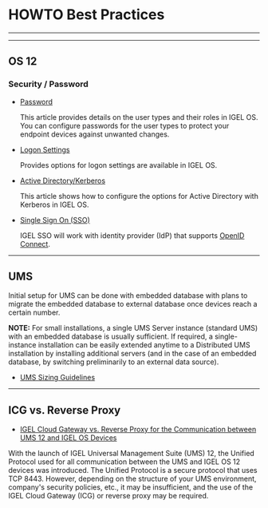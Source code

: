 # HOWTO Best Practices

<!---
This is a comment section
-->

----------

----------

## OS 12

### Security / Password


- [Password](https://kb.igel.com/base_system/12.4/en/password-122896143.html)

    This article provides details on the user types and their roles in IGEL OS. You can configure passwords for the user types to protect your endpoint devices against unwanted changes. 

- [Logon Settings](https://kb.igel.com/base_system/12.4/en/logon-122896147.html)

    Provides options for logon settings are available in IGEL OS.

- [Active Directory/Kerberos](https://kb.igel.com/base_system/12.4/en/active-directory-kerberos-122896163.html)

    This article shows how to configure the options for Active Directory with Kerberos in IGEL OS.

- [Single Sign On (SSO)](https://igel-community.github.io/IGEL-Docs-v02/Docs/HOWTO-COSMOS/#faq-single-sign-on-sso)

    IGEL SSO will work with identity provider (IdP) that supports [OpenID Connect](https://openid.net/developers/how-connect-works/).

-----

## UMS

Initial setup for UMS can be done with embedded database with plans to migrate the embedded database to external database once devices reach a certain number.

**NOTE:** For small installations, a single UMS Server instance (standard UMS) with an embedded database is usually sufficient. If required, a single-instance installation can be easily extended anytime to a Distributed UMS installation by installing additional servers (and in the case of an embedded database, by switching preliminarily to an external data source).

- [UMS Sizing Guidelines](https://kb.igel.com/endpointmgmt-12.04/en/igel-ums-sizing-guidelines-architecture-diagrams-122457702.html)

-----

## ICG vs. Reverse Proxy

- [IGEL Cloud Gateway vs. Reverse Proxy for the Communication between UMS 12 and IGEL OS Devices](https://kb.igel.com/endpointmgmt-12.04/en/igel-cloud-gateway-vs-reverse-proxy-for-the-communication-between-ums-12-and-igel-os-devices-122457741.html)

With the launch of IGEL Universal Management Suite (UMS) 12, the Unified Protocol used for all communication between the UMS and IGEL OS 12 devices was introduced. The Unified Protocol is a secure protocol that uses TCP 8443. However, depending on the structure of your UMS environment, company's security policies, etc., it may be insufficient, and the use of the IGEL Cloud Gateway (ICG) or reverse proxy may be required.
